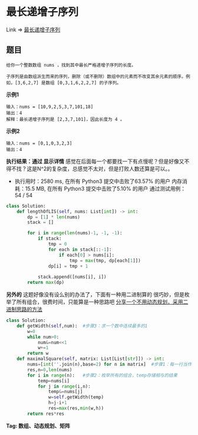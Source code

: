 # 最长递增子序列

Link => [最长递增子序列](https://leetcode-cn.com/problems/longest-increasing-subsequence/)

## 题目

    给你一个整数数组 nums ，找到其中最长严格递增子序列的长度。

    子序列是由数组派生而来的序列，删除（或不删除）数组中的元素而不改变其余元素的顺序。例如，[3,6,2,7] 是数组 [0,3,1,6,2,2,7] 的子序列。

**示例1**

    输入：nums = [10,9,2,5,3,7,101,18]
    输出：4
    解释：最长递增子序列是 [2,3,7,101]，因此长度为 4 。

**示例2**

    输入：nums = [0,1,0,3,2,3]
    输出：4

**执行结果：通过 显示详情**
感觉在后面每一个都要找一下有点慢呢？但是好像又不得不找？这是N^2的复杂度，总感觉不太对，但是打败人数还算是可以。。

- 执行用时：2580 ms, 在所有 Python3 提交中击败了63.57% 的用户
内存消耗：15.5 MB, 在所有 Python3 提交中击败了5.10% 的用户
通过测试用例：54 / 54

```python
class Solution:
    def lengthOfLIS(self, nums: List[int]) -> int:
        dp = [1] * len(nums)
        stack = []

        for i in range(len(nums)-1, -1, -1):
            if stack:
                tmp = 0
                for each in stack[::-1]:
                    if each[0] > nums[i]:
                        tmp = max(tmp, dp[each[1]])
                dp[i] = tmp + 1
                        
            stack.append([nums[i], i])
        return max(dp)
```

**另外的**
这题好像没有设么别的办法了，下面有一种用二进制算的 很巧妙，但是枚举了所有组合，很费时间，只能算是一种思路吧
[分享一个不用动态规划，采用二进制思路的方法](https://leetcode-cn.com/problems/maximal-square/solution/fen-xiang-yi-ge-bu-yong-dong-tai-gui-hua-cai-yong-/)
```python
class Solution:
    def getWidth(self,num):  #步骤3：求一个数中连续最多的1
        w=0
        while num>0:
            num&=num<<1
            w+=1
        return w
    def maximalSquare(self, matrix: List[List[str]]) -> int:
        nums=[int(''.join(n),base=2) for n in matrix]  #步骤1：每一行当作二进制数
        res,n=0,len(nums)
        for i in range(n):   #步骤2：枚举所有的组合，temp存储相与的结果
            temp=nums[i]
            for j in range(i,n):
                temp&=nums[j]
                w=self.getWidth(temp)
                h=j-i+1
                res=max(res,min(w,h))
        return res*res
```
**Tag: 数组、动态规划、矩阵**
